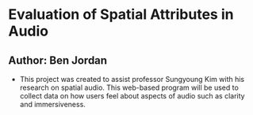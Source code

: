 # Evaluation of Spatial Attributes in Audio 
## Author: Ben Jordan

- This project was created to assist professor Sungyoung Kim with his research on spatial audio. 
This web-based program will be used to collect data on how users feel about aspects of audio such as clarity and 
immersiveness.
